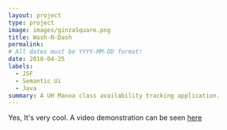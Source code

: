 ```yaml
---
layout: project
type: project
image: images/ginzaSquare.png
title: Wash-N-Dash
permalink: 
# All dates must be YYYY-MM-DD format!
date: 2018-04-25
labels:
  - JSF
  - Semantic Ui
  - Java
summary: A UH Manoa class availability tracking application.
---
```


Yes, It's very cool.
A video demonstration can be seen [here](https://www.youtube.com/watch?v=BQGujdpAcMc)
